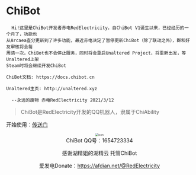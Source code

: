 # ChiBot

```
  Hi!这里是ChiBot开发者赤电RedElectricity，自ChiBot V1诞生以来，已经经历的一个月了，功能也
从Arcaea查分更新到了许多功能，最近赤电决定了暂停更新ChiBot（除了联动之外），群和好友审核将会每
周清一次，ChiBot也不会停止服务，同时将会重启Unaltered Project，将重新出发，等Unaltered上架
Steam时将会继续开发ChiBot

ChiBot文档: https://docs.chibot.cn

Unaltered主页: http://unaltered.xyz

  --永远的废物 赤电RedElectricity 2021/3/12
```

> ChiBot是RedElectricity开发的QQ机器人，隶属于ChiAbility

开始使用：[传送门](guide/README.md)

<div align=center><img src="http://q1.qlogo.cn/g?b=qq&nk=1654723334&s=640" alt="icon" style="zoom:50%;" />

<div align=center>ChiBot QQ号：1654723334


感谢湖精姐的湖精云 托管ChiBot

爱发电Donate：https://afdian.net/@RedElectricity



